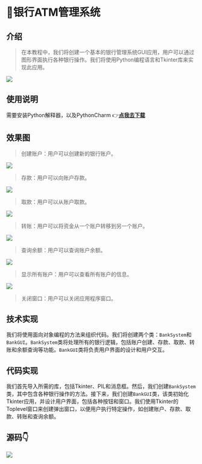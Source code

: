 # 🏦银行ATM管理系统

<MyGlobalComponent />

## 介绍
> 在本教程中，我们将创建一个基本的银行管理系统GUI应用，用户可以通过图形界面执行各种银行操作。我们将使用Python编程语言和Tkinter库来实现此应用。

![](http://cdn.qiniu.liyansheng.top/img/c1ad454d1ace48d022adbf86b55389d8.png)

## 使用说明

需要安装Python解释器，以及PythonCharm
👉**[点我去下载](https://www.jetbrains.com/pycharm/)** 

## 效果图

> 创建账户：用户可以创建新的银行账户。

![](http://cdn.qiniu.liyansheng.top/img/d3d2a4cd30b8dfa90037e8faaaec5ade.png)
> 存款：用户可以向账户存款。

![](http://cdn.qiniu.liyansheng.top/img/5ee31537415bf35a3abbb98d1b612e7b.png)
> 取款：用户可以从账户取款。

![](http://cdn.qiniu.liyansheng.top/img/060e19419225652b1655d2e06e6be545.png)
> 转账：用户可以将资金从一个账户转移到另一个账户。

![](http://cdn.qiniu.liyansheng.top/img/4de6e6d1e9fa7027e00382478b24a926.png)
> 查询余额：用户可以查询账户余额。

![](http://cdn.qiniu.liyansheng.top/img/aa7965a947adb28a6198b49cfeabdcc2.png)
> 显示所有账户：用户可以查看所有账户的信息。

![](http://cdn.qiniu.liyansheng.top/img/98f2570373aa0e3c8c2646fff8c0e6af.png)
> 关闭窗口：用户可以关闭应用程序窗口。

## 技术实现

我们将使用面向对象编程的方法来组织代码。我们将创建两个类：`BankSystem`和`BankGUI`。`BankSystem`类将处理所有的银行逻辑，包括账户创建、存款、取款、转账和余额查询等功能。`BankGUI`类将负责用户界面的设计和用户交互。

## 代码实现

我们首先导入所需的库，包括Tkinter、PIL和消息框。然后，我们创建`BankSystem`类，其中包含各种银行操作的方法。接下来，我们创建`BankGUI`类，该类初始化Tkinter应用，并设计用户界面，包括各种按钮和窗口。我们使用Tkinter的Toplevel窗口来创建弹出窗口，以便用户执行特定操作，如创建账户、存款、取款、转账和查询余额。

## 源码👇


![](http://cdn.qiniu.liyansheng.top/img/ad60a7a37ef9ff8a00a10c6c251c196a.png)

<!-- <PaymentButton :productId="120" /> -->

